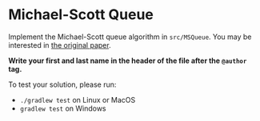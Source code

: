 # Michael-Scott Queue

Implement the Michael-Scott queue algorithm in `src/MSQueue`. You may be interested in [the original paper](http://www.cs.rochester.edu/~scott/papers/1996_PODC_queues.pdf).

**Write your first and last name in the header of the file after the `@author` tag.**

To test your solution, please run:

* `./gradlew test` on Linux or MacOS
* `gradlew test` on Windows
